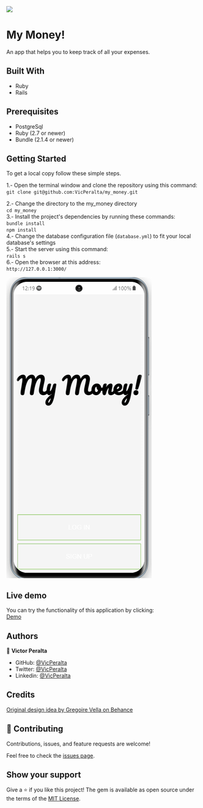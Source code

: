![](https://img.shields.io/badge/Microverse-blueviolet)

# My Money!

An app that helps you to keep track of all your expenses. 

## Built With

- Ruby
- Rails

## Prerequisites  
- PostgreSql   
- Ruby (2.7 or newer)
- Bundle (2.1.4 or newer)

## Getting Started

To get a local copy follow these simple steps.  

1.- Open the terminal window and clone the repository using this command:  
`git clone git@github.com:VicPeralta/my_money.git` 

2.- Change the directory to the my_money directory  
`cd my_money`  
3.- Install the project's dependencies by running these commands:   
`bundle install`   
`npm install`   
4.- Change the database configuration file (`database.yml`) to fit your local database's settings   
5.- Start the server using this command:  
`rails s`   
6.- Open the browser at this address:  
`http://127.0.0.1:3000/`   

![](./money.gif)

## Live demo

You can try the functionality of this application by clicking:    
[Demo](https://calm-retreat-24470.herokuapp.com/)

## Authors

👤 **Victor Peralta**
- GitHub: [@VicPeralta](https://github.com/VicPeralta)
- Twitter: [@VicPeralta](https://twitter.com/VicPeralta)
- Linkedin: [@VicPeralta](https://www.linkedin.com/in/vicperalta/)


## Credits
[Original design idea by  Gregoire Vella on Behance](https://www.behance.net/gallery/19759151/Snapscan-iOs-design-and-branding)

## 🤝 Contributing

Contributions, issues, and feature requests are welcome!

Feel free to check the [issues page](../../issues/).

## Show your support

Give a ⭐️ if you like this project!
The gem is available as open source under the terms of the [MIT License](https://opensource.org/licenses/MIT).
